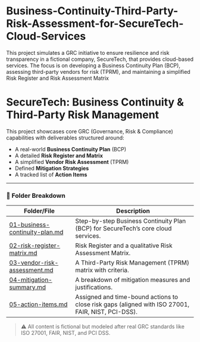 # Business-Continuity-Third-Party-Risk-Assessment-for-SecureTech-Cloud-Services
This project simulates a GRC initiative to ensure resilience and risk transparency in a fictional company, SecureTech, that provides cloud-based services. The focus is on developing a Business Continuity Plan (BCP), assessing third-party vendors for risk (TPRM), and maintaining a simplified Risk Register and Risk Assessment Matrix

# SecureTech: Business Continuity & Third-Party Risk Management

This project showcases core GRC (Governance, Risk & Compliance) capabilities with deliverables structured around:

- A real-world **Business Continuity Plan** (BCP)
- A detailed **Risk Register and Matrix**
- A simplified **Vendor Risk Assessment** (TPRM)
- Defined **Mitigation Strategies**
- A tracked list of **Action Items**

---

### 📁 Folder Breakdown

| Folder/File | Description |
|-------------|-------------|
| [01-business-continuity-plan.md](docs/01-business-continuity-plan.md) | Step-by-step Business Continuity Plan (BCP) for SecureTech’s core cloud services. |
| [02-risk-register-matrix.md](docs/02-risk-register-matrix.md) | Risk Register and a qualitative Risk Assessment Matrix. |
| [03-vendor-risk-assessment.md](docs/03-vendor-risk-assessment.md) | A Third-Party Risk Management (TPRM) matrix with criteria. |
| [04-mitigation-summary.md](docs/04-mitigation-summary.md) | A breakdown of mitigation measures and justifications. |
| [05-action-items.md](05-action-items.md) | Assigned and time-bound actions to close risk gaps (aligned with ISO 27001, FAIR, NIST, PCI-DSS). |

> ⚠️ All content is fictional but modeled after real GRC standards like ISO 27001, FAIR, NIST, and PCI DSS.
